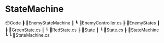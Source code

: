 # StateMachine

📦Code
 ┣ 📂EnemyStateMachine
 ┃ ┗ 📜EnemyController.cs
 ┣ 📂EnemyStates
 ┃ ┣ 📜GreenState.cs
 ┃ ┗ 📜RedState.cs
 ┣ 📂State
 ┃ ┗ 📜State.cs
 ┣ 📂StateMachine
 ┗ ┗ 📜StateMachine.cs
	
